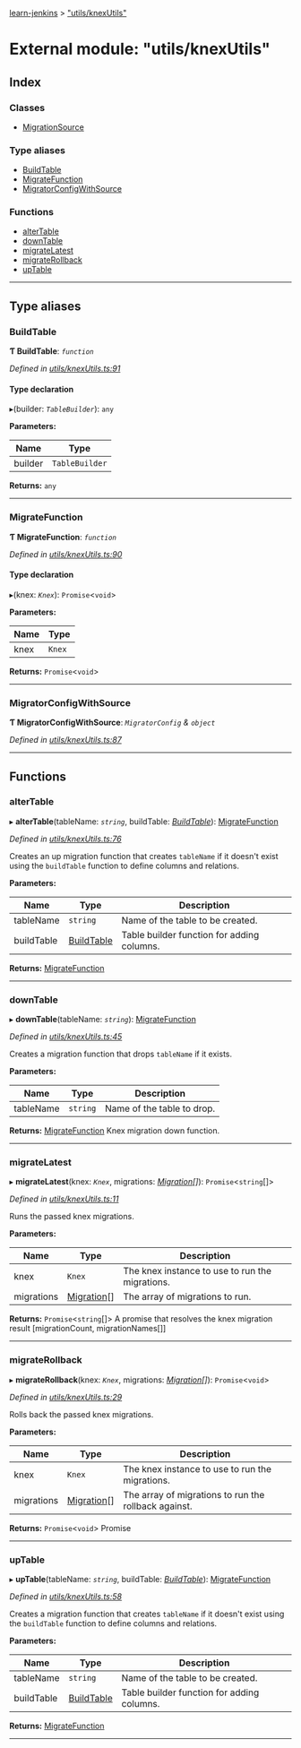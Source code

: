 [learn-jenkins](../README.md) > ["utils/knexUtils"](../modules/_utils_knexutils_.md)

# External module: "utils/knexUtils"

## Index

### Classes

* [MigrationSource](../classes/_utils_knexutils_.migrationsource.md)

### Type aliases

* [BuildTable](_utils_knexutils_.md#buildtable)
* [MigrateFunction](_utils_knexutils_.md#migratefunction)
* [MigratorConfigWithSource](_utils_knexutils_.md#migratorconfigwithsource)

### Functions

* [alterTable](_utils_knexutils_.md#altertable)
* [downTable](_utils_knexutils_.md#downtable)
* [migrateLatest](_utils_knexutils_.md#migratelatest)
* [migrateRollback](_utils_knexutils_.md#migraterollback)
* [upTable](_utils_knexutils_.md#uptable)

---

## Type aliases

<a id="buildtable"></a>

###  BuildTable

**Ƭ BuildTable**: *`function`*

*Defined in [utils/knexUtils.ts:91](https://github.com/jmeyers91/ts-app/blob/2005cf1/src/utils/knexUtils.ts#L91)*

#### Type declaration
▸(builder: *`TableBuilder`*): `any`

**Parameters:**

| Name | Type |
| ------ | ------ |
| builder | `TableBuilder` |

**Returns:** `any`

___
<a id="migratefunction"></a>

###  MigrateFunction

**Ƭ MigrateFunction**: *`function`*

*Defined in [utils/knexUtils.ts:90](https://github.com/jmeyers91/ts-app/blob/2005cf1/src/utils/knexUtils.ts#L90)*

#### Type declaration
▸(knex: *`Knex`*): `Promise`<`void`>

**Parameters:**

| Name | Type |
| ------ | ------ |
| knex | `Knex` |

**Returns:** `Promise`<`void`>

___
<a id="migratorconfigwithsource"></a>

###  MigratorConfigWithSource

**Ƭ MigratorConfigWithSource**: *`MigratorConfig` & `object`*

*Defined in [utils/knexUtils.ts:87](https://github.com/jmeyers91/ts-app/blob/2005cf1/src/utils/knexUtils.ts#L87)*

___

## Functions

<a id="altertable"></a>

###  alterTable

▸ **alterTable**(tableName: *`string`*, buildTable: *[BuildTable](_utils_knexutils_.md#buildtable)*): [MigrateFunction](_utils_knexutils_.md#migratefunction)

*Defined in [utils/knexUtils.ts:76](https://github.com/jmeyers91/ts-app/blob/2005cf1/src/utils/knexUtils.ts#L76)*

Creates an up migration function that creates `tableName` if it doesn't exist using the `buildTable` function to define columns and relations.

**Parameters:**

| Name | Type | Description |
| ------ | ------ | ------ |
| tableName | `string` |  Name of the table to be created. |
| buildTable | [BuildTable](_utils_knexutils_.md#buildtable) |  Table builder function for adding columns. |

**Returns:** [MigrateFunction](_utils_knexutils_.md#migratefunction)

___
<a id="downtable"></a>

###  downTable

▸ **downTable**(tableName: *`string`*): [MigrateFunction](_utils_knexutils_.md#migratefunction)

*Defined in [utils/knexUtils.ts:45](https://github.com/jmeyers91/ts-app/blob/2005cf1/src/utils/knexUtils.ts#L45)*

Creates a migration function that drops `tableName` if it exists.

**Parameters:**

| Name | Type | Description |
| ------ | ------ | ------ |
| tableName | `string` |  Name of the table to drop. |

**Returns:** [MigrateFunction](_utils_knexutils_.md#migratefunction)
Knex migration down function.

___
<a id="migratelatest"></a>

###  migrateLatest

▸ **migrateLatest**(knex: *`Knex`*, migrations: *[Migration](../interfaces/_migration_.migration.md)[]*): `Promise`<`string`[]>

*Defined in [utils/knexUtils.ts:11](https://github.com/jmeyers91/ts-app/blob/2005cf1/src/utils/knexUtils.ts#L11)*

Runs the passed knex migrations.

**Parameters:**

| Name | Type | Description |
| ------ | ------ | ------ |
| knex | `Knex` |  The knex instance to use to run the migrations. |
| migrations | [Migration](../interfaces/_migration_.migration.md)[] |  The array of migrations to run. |

**Returns:** `Promise`<`string`[]>
A promise that resolves the knex migration result [migrationCount, migrationNames[]]

___
<a id="migraterollback"></a>

###  migrateRollback

▸ **migrateRollback**(knex: *`Knex`*, migrations: *[Migration](../interfaces/_migration_.migration.md)[]*): `Promise`<`void`>

*Defined in [utils/knexUtils.ts:29](https://github.com/jmeyers91/ts-app/blob/2005cf1/src/utils/knexUtils.ts#L29)*

Rolls back the passed knex migrations.

**Parameters:**

| Name | Type | Description |
| ------ | ------ | ------ |
| knex | `Knex` |  The knex instance to use to run the migrations. |
| migrations | [Migration](../interfaces/_migration_.migration.md)[] |  The array of migrations to run the rollback against. |

**Returns:** `Promise`<`void`>
Promise<void>

___
<a id="uptable"></a>

###  upTable

▸ **upTable**(tableName: *`string`*, buildTable: *[BuildTable](_utils_knexutils_.md#buildtable)*): [MigrateFunction](_utils_knexutils_.md#migratefunction)

*Defined in [utils/knexUtils.ts:58](https://github.com/jmeyers91/ts-app/blob/2005cf1/src/utils/knexUtils.ts#L58)*

Creates a migration function that creates `tableName` if it doesn't exist using the `buildTable` function to define columns and relations.

**Parameters:**

| Name | Type | Description |
| ------ | ------ | ------ |
| tableName | `string` |  Name of the table to be created. |
| buildTable | [BuildTable](_utils_knexutils_.md#buildtable) |  Table builder function for adding columns. |

**Returns:** [MigrateFunction](_utils_knexutils_.md#migratefunction)

___

